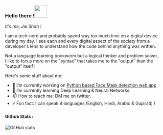 ### Hello there !<img src="https://media.tenor.com/images/30169e4a670daf12443df7d2dd140176/tenor.gif" height="40">

*It's me, Jai Shah !*

<p>I am a tech-nerd and probably spend way too much time on a digital device during my day. I see each and every digital aspect of the society from a developer's lens to understand how the code behind anything was written.</p>
<p>Not a language learning bookworm but a logical thinker and problem solver. I like to focus more on the "syntax" that takes me to the "output" than the "output" itself !</p>

<p>
Here's some stuff about me:

- 🔭 I’m currently working on [Python based Face Mask detection web app](https://github.com/jai-cs/Face-Mask-Detection).
- 🌱 I’m currently learning Deep Learning & Neural Networks.
- 📫 How to reach me: DM me on twitter.
- ⚡ Fun fact: I can speak 4 languages (English, Hindi, Arabic & Gujarati) !
</p>

#### Github Stats :

![GitHub stats](https://github-readme-stats.vercel.app/api?username=jai-cs&show_icons=true)
